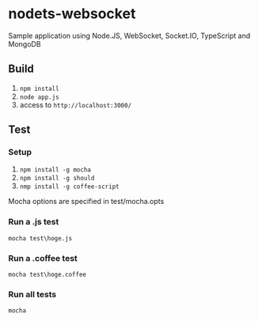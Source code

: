 nodets-websocket
================

Sample application using Node.JS, WebSocket, Socket.IO, TypeScript and MongoDB

## Build

1. ``npm install``
2. ``node app.js``
3. access to ``http://localhost:3000/``

## Test

### Setup

1. ``npm install -g mocha``
2. ``npm install -g should``
3. ``nmp install -g coffee-script``

Mocha options are specified in test/mocha.opts

### Run a .js test

```
mocha test\hoge.js
```

### Run a .coffee test

```
mocha test\hoge.coffee
```

### Run all tests

```
mocha
```